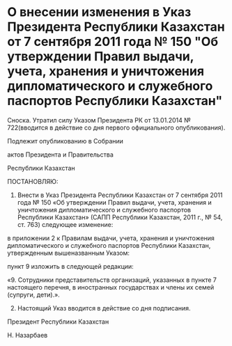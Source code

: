 # О внесении изменения в Указ Президента Республики Казахстан от 7 сентября 2011 года № 150 "Об утверждении Правил выдачи, учета, хранения и уничтожения дипломатического и служебного паспортов Республики Казахстан"

Сноска. Утратил силу Указом Президента РК от 13.01.2014 № 722(вводится в действие со дня первого официального опубликования).

Подлежит опубликованию в Собрании

актов Президента и Правительства

Республики Казахстан

ПОСТАНОВЛЯЮ:

1. Внести в Указ Президента Республики Казахстан от 7 сентября 2011 года № 150 «Об утверждении Правил выдачи, учета, хранения и уничтожения дипломатического и служебного паспортов Республики Казахстан» (САПП Республики Казахстан, 2011 г., № 54, ст. 763) следующее изменение:

в приложении 2 к Правилам выдачи, учета, хранения и уничтожения дипломатического и служебного паспортов Республики Казахстан, утвержденным вышеназванным Указом:

пункт 9 изложить в следующей редакции:

«9. Сотрудники представительств организаций, указанных в пункте 7 настоящего перечня, в иностранных государствах и члены их семей (супруги, дети).».

2. Настоящий Указ вводится в действие со дня подписания.

Президент Республики Казахстан

Н. Назарбаев

